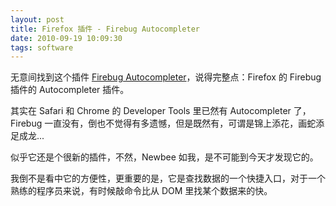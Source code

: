 ```yaml
---
layout: post
title: Firefox 插件 - Firebug Autocompleter
date: 2010-09-19 10:09:30
tags: software
---
```


无意间找到这个插件 [Firebug Autocompleter](https://addons.mozilla.org/en-US/firefox/addon/203494/)，说得完整点：Firefox 的 Firebug 插件的 Autocompleter 插件。

其实在 Safari 和 Chrome 的 Developer Tools 里已然有 Autocompleter 了，Firebug 一直没有，倒也不觉得有多遗憾，但是既然有，可谓是锦上添花，画蛇添足成龙...

似乎它还是个很新的插件，不然，Newbee 如我，是不可能到今天才发现它的。

我倒不是看中它的方便性，更重要的是，它是查找数据的一个快捷入口，对于一个熟练的程序员来说，有时候敲命令比从 DOM 里找某个数据来的快。